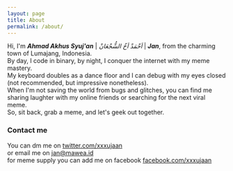 ```yaml
---
layout: page
title: About
permalink: /about/
---
```


Hi, I'm **_Ahmad Akhus Syuj'an_** | _اَحْمَدْ اَخُ الشُّجْعَانْ_ | **_Jan_**, from the charming town of Lumajang, Indonesia.  
By day, I code in binary, by night, I conquer the internet with my meme mastery.  
My keyboard doubles as a dance floor and I can debug with my eyes closed (not recommended, but impressive nonetheless).  
When I'm not saving the world from bugs and glitches, you can find me sharing laughter with my online friends or searching for the next viral meme.  
So, sit back, grab a meme, and let's geek out together.

### Contact me

You can dm me on [twitter.com/xxxujaan](https://twitter.com/xxxujaan)  
or email me on [jan@mawea.id](mailto:jan@mawea.id)  
for meme supply you can add me on facebook [facebook.com/xxxujaan](https://facebook.com/xxxujaan)

